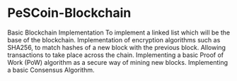 # PeSCoin-Blockchain
Basic Blockchain Implementation
To implement a linked list which will be the base of the blockchain. 
Implementation of encryption algorithms such as SHA256, to match hashes of a new block with the previous block. 
Allowing transactions to take place across the chain. 
Implementing a basic Proof of Work (PoW) algorithm as a secure way of mining new blocks. 
Implementing a basic Consensus Algorithm.
